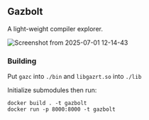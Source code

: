 
## Gazbolt

A light-weight compiler explorer.

![Screenshot from 2025-07-01 12-14-43](https://github.com/user-attachments/assets/13824078-e050-4b3a-843a-5d51df8dcd70)

### Building

Put `gazc` into `./bin` and `libgazrt.so` into `./lib`

Initialize submodules then run:
```
docker build . -t gazbolt
docker run -p 8000:8000 -t gazbolt
```

